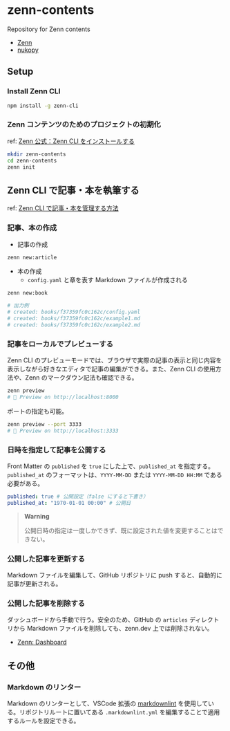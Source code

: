# zenn-contents

Repository for Zenn contents

- [Zenn](https://zenn.dev/)
- [nukopy](https://zenn.dev/pyteyon)

## Setup

### Install Zenn CLI

```sh
npm install -g zenn-cli
```

### Zenn コンテンツのためのプロジェクトの初期化

ref: [Zenn 公式：Zenn CLI をインストールする](https://zenn.dev/zenn/articles/install-zenn-cli)

```sh
mkdir zenn-contents
cd zenn-contents
zenn init
```

## Zenn CLI で記事・本を執筆する

ref: [Zenn CLI で記事・本を管理する方法](https://zenn.dev/zenn/articles/zenn-cli-guide)

### 記事、本の作成

- 記事の作成

```sh
zenn new:article
```

- 本の作成
  - `config.yaml` と章を表す Markdown ファイルが作成される

```sh
zenn new:book

# 出力例
# created: books/f37359fc0c162c/config.yaml
# created: books/f37359fc0c162c/example1.md
# created: books/f37359fc0c162c/example2.md
```

### 記事をローカルでプレビューする

Zenn CLI のプレビューモードでは、ブラウザで実際の記事の表示と同じ内容を表示しながら好きなエディタで記事の編集ができる。また、Zenn CLI の使用方法や、Zenn のマークダウン記法も確認できる。

```sh
zenn preview
# 👀 Preview on http://localhost:8000
```

ポートの指定も可能。

```sh
zenn preview --port 3333
# 👀 Preview on http://localhost:3333
```

### 日時を指定して記事を公開する

Front Matter の `published` を `true` にした上で、`published_at` を指定する。`published_at` のフォーマットは、`YYYY-MM-DD` または `YYYY-MM-DD HH:MM` である必要がある。

```yml
published: true # 公開設定（false にすると下書き）
published_at: "1970-01-01 00:00" # 公開日
```

> **Warning**
>
> 公開日時の指定は一度しかできず、既に設定された値を変更することはできない。

### 公開した記事を更新する

Markdown ファイルを編集して、GitHub リポジトリに push すると、自動的に記事が更新される。

### 公開した記事を削除する

ダッシュボードから手動で行う。安全のため、GitHub の `articles` ディレクトリから Markdown ファイルを削除しても、zenn.dev 上では削除されない。

- [Zenn: Dashboard](https://zenn.dev/dashboard)

## その他

### Markdown のリンター

Markdown のリンターとして、VSCode 拡張の [markdownlint](https://marketplace.visualstudio.com/items?itemName=DavidAnson.vscode-markdownlint) を使用している。リポジトリルートに置いてある `.markdownlint.yml` を編集することで適用するルールを設定できる。
